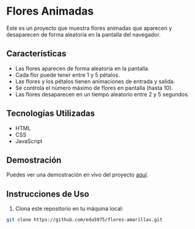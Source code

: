 ﻿# Flores Animadas

Este es un proyecto que muestra flores animadas que aparecen y desaparecen de forma aleatoria en la pantalla del navegador.

## Características

- Las flores aparecen de forma aleatoria en la pantalla.
- Cada flor puede tener entre 1 y 5 pétalos.
- Las flores y los pétalos tienen animaciones de entrada y salida.
- Se controla el número máximo de flores en pantalla (hasta 10).
- Las flores desaparecen en un tiempo aleatorio entre 2 y 5 segundos.

## Tecnologías Utilizadas

- HTML
- CSS
- JavaScript

## Demostración

Puedes ver una demostración en vivo del proyecto [aquí](https://github.com/Giovanni10gg/Sorpresaaa-3/blob/main/index.html).

## Instrucciones de Uso

1. Clona este repositorio en tu máquina local:

```bash
git clone https://github.com/edu5975/flores-amarillas.git
```


